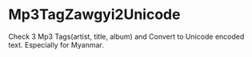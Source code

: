 # Mp3TagZawgyi2Unicode
Check 3 Mp3 Tags(artist, title, album) and Convert to Unicode encoded text. Especially for Myanmar.
